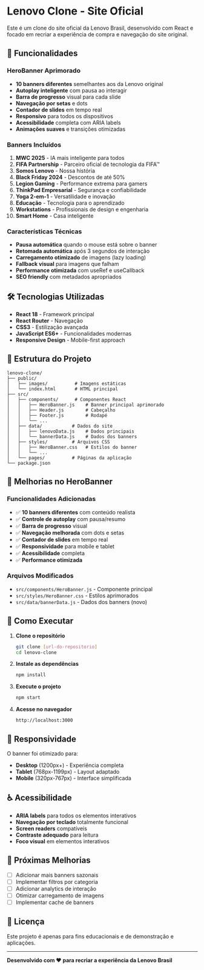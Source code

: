 # Lenovo Clone - Site Oficial

Este é um clone do site oficial da Lenovo Brasil, desenvolvido com React e focado em recriar a experiência de compra e navegação do site original.

## 🚀 Funcionalidades

### HeroBanner Aprimorado
- **10 banners diferentes** semelhantes aos da Lenovo original
- **Autoplay inteligente** com pausa ao interagir
- **Barra de progresso** visual para cada slide
- **Navegação por setas** e dots
- **Contador de slides** em tempo real
- **Responsivo** para todos os dispositivos
- **Acessibilidade** completa com ARIA labels
- **Animações suaves** e transições otimizadas

### Banners Incluídos
1. **MWC 2025** - IA mais inteligente para todos
2. **FIFA Partnership** - Parceiro oficial de tecnologia da FIFA™
3. **Somos Lenovo** - Nossa história
4. **Black Friday 2024** - Descontos de até 50%
5. **Legion Gaming** - Performance extrema para gamers
6. **ThinkPad Empresarial** - Segurança e confiabilidade
7. **Yoga 2-em-1** - Versatilidade e inovação
8. **Educação** - Tecnologia para o aprendizado
9. **Workstations** - Profissionais de design e engenharia
10. **Smart Home** - Casa inteligente

### Características Técnicas
- **Pausa automática** quando o mouse está sobre o banner
- **Retomada automática** após 3 segundos de interação
- **Carregamento otimizado** de imagens (lazy loading)
- **Fallback visual** para imagens que falham
- **Performance otimizada** com useRef e useCallback
- **SEO friendly** com metadados apropriados

## 🛠️ Tecnologias Utilizadas

- **React 18** - Framework principal
- **React Router** - Navegação
- **CSS3** - Estilização avançada
- **JavaScript ES6+** - Funcionalidades modernas
- **Responsive Design** - Mobile-first approach

## 📁 Estrutura do Projeto

```
lenovo-clone/
├── public/
│   ├── images/          # Imagens estáticas
│   └── index.html       # HTML principal
├── src/
│   ├── components/      # Componentes React
│   │   ├── HeroBanner.js    # Banner principal aprimorado
│   │   ├── Header.js        # Cabeçalho
│   │   ├── Footer.js        # Rodapé
│   │   └── ...
│   ├── data/           # Dados do site
│   │   ├── lenovoData.js    # Dados principais
│   │   └── bannerData.js    # Dados dos banners
│   ├── styles/         # Arquivos CSS
│   │   ├── HeroBanner.css   # Estilos do banner
│   │   └── ...
│   └── pages/          # Páginas da aplicação
└── package.json
```

## 🎨 Melhorias no HeroBanner

### Funcionalidades Adicionadas
- ✅ **10 banners diferentes** com conteúdo realista
- ✅ **Controle de autoplay** com pausa/resumo
- ✅ **Barra de progresso** visual
- ✅ **Navegação melhorada** com dots e setas
- ✅ **Contador de slides** em tempo real
- ✅ **Responsividade** para mobile e tablet
- ✅ **Acessibilidade** completa
- ✅ **Performance otimizada**

### Arquivos Modificados
- `src/components/HeroBanner.js` - Componente principal
- `src/styles/HeroBanner.css` - Estilos aprimorados
- `src/data/bannerData.js` - Dados dos banners (novo)

## 🚀 Como Executar

1. **Clone o repositório**
   ```bash
   git clone [url-do-repositorio]
   cd lenovo-clone
   ```

2. **Instale as dependências**
   ```bash
   npm install
   ```

3. **Execute o projeto**
   ```bash
   npm start
   ```

4. **Acesse no navegador**
   ```
   http://localhost:3000
   ```

## 📱 Responsividade

O banner foi otimizado para:
- **Desktop** (1200px+) - Experiência completa
- **Tablet** (768px-1199px) - Layout adaptado
- **Mobile** (320px-767px) - Interface simplificada

## ♿ Acessibilidade

- **ARIA labels** para todos os elementos interativos
- **Navegação por teclado** totalmente funcional
- **Screen readers** compatíveis
- **Contraste adequado** para leitura
- **Foco visual** em elementos interativos

## 🎯 Próximas Melhorias

- [ ] Adicionar mais banners sazonais
- [ ] Implementar filtros por categoria
- [ ] Adicionar analytics de interação
- [ ] Otimizar carregamento de imagens
- [ ] Implementar cache de banners

## 📄 Licença

Este projeto é apenas para fins educacionais e de demonstração e aplicações.

---

**Desenvolvido com ❤️ para recriar a experiência da Lenovo Brasil**
